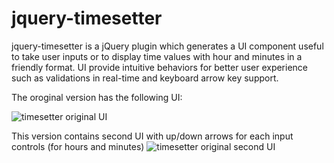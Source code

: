 # jquery-timesetter
jquery-timesetter is a jQuery plugin which generates a UI component useful to take user inputs or to display time values with hour and minutes in a friendly format. UI provide intuitive behaviors for better user experience such as validations in real-time and keyboard arrow key support. 

The oroginal version has the following UI:

![timesetter original UI](https://raw.githubusercontent.com/suharich/jquery-timesette/muster/docs/images/timesetter-ver1.png)

This version contains second UI with up/down arrows for each input controls (for hours and minutes)
![timesetter original second UI](https://github.com/suharich/jquery-timesette/doc/images/timesetter-ver2.png)
 
